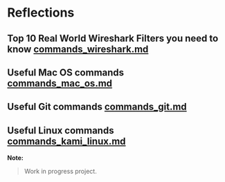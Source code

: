 # Reflections


##  Top 10 Real World Wireshark Filters you need to know [commands_wireshark.md](commands_wireshark.md)


##  Useful Mac OS commands [commands_mac_os.md](commands_mac_os.md)

##  Useful Git commands [commands_git.md](commands_git.md)

##  Useful Linux commands [commands_kami_linux.md](commands_kali_linux.md)

**Note:**

> Work in progress project.